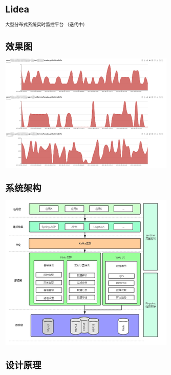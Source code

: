 # Lidea
大型分布式系统实时监控平台 （迭代中）

# 效果图
![Image text](https://github.com/VIPJoey/Lidea/blob/master/assets/runing.png)

# 系统架构
![Image text](https://github.com/VIPJoey/Lidea/blob/master/assets/framework.png)

# 设计原理

